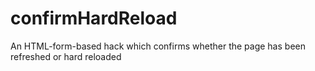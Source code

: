 # confirmHardReload
An HTML-form-based hack which confirms whether the page has been refreshed or hard reloaded
